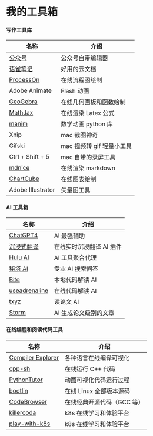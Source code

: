 # 我的工具箱

#### 写作工具库 <a href="#xie-zuo-gong-ju-ku" id="xie-zuo-gong-ju-ku"></a>

| 名称                                         | 介绍                |
| ------------------------------------------ | ----------------- |
| [公众号](https://mp.weixin.qq.com/)           | 公众号自带编辑器          |
| [语雀笔记](https://www.yuque.com/)             | 好用的云文档            |
| [ProcessOn](https://www.processon.com/)    | 在线流程图绘制           |
| Adobe Animate                              | Flash 动画          |
| [GeoGebra](https://www.geogebra.org/)      | 在线几何画板和函数绘制       |
| [MathJax](https://www.mathjax.org/)        | 在线渲染 Latex 公式     |
| [manim](https://www.manim.community/)      | 数学动画 python 库     |
| Xnip                                       | mac 截图神奇          |
| Gifski                                     | mac 视频转 gif 轻量小工具 |
| Ctrl + Shift + 5                           | mac 自带的录屏工具       |
| [mdnice](https://editor.mdnice.com/)       | 在线渲染 markdown     |
| [ChartCube](https://chartcube.alipay.com/) | 在线图表绘制            |
| Adobe Illustrator                          | 矢量图工具             |

#### AI 工具箱 <a href="#ai-gong-ju-xiang" id="ai-gong-ju-xiang"></a>

| 名称                                          | 介绍             |
| ------------------------------------------- | -------------- |
| [ChatGPT4](https://chat.openai.com/)        | AI 最强辅助        |
| [沉浸式翻译](https://immersivetranslate.com/)    | 在线实时沉浸翻译 AI 插件 |
| [Hulu AI](https://h5.cxyhub.com/)           | AI 工具聚合代理      |
| [秘塔 AI](https://metaso.cn/)                 | 专业 AI 搜索问答     |
| [Bito](https://bito.ai/)                    | 本地代码解读 AI      |
| [useadrenaline](https://useadrenaline.com/) | 在线代码解读 AI      |
| [txyz](https://www.txyz.ai/)                | 读论文 AI         |
| [Storm](https://storm.genie.stanford.edu/)  | AI 生成论文级别的文章   |

#### 在线编程和阅读代码工具 <a href="#zai-xian-bian-cheng-he-yue-du-dai-ma-gong-ju" id="zai-xian-bian-cheng-he-yue-du-dai-ma-gong-ju"></a>

| 名称                                               | 介绍              |
| ------------------------------------------------ | --------------- |
| [Compiler Explorer](https://godbolt.org/)        | 各种语言在线编译可视化     |
| [cpp-sh](https://cpp.sh/)                        | 在线运行 C++ 代码     |
| [PythonTutor](https://pythontutor.com/)          | 动图可视化代码运行过程     |
| [bootlin](https://elixir.bootlin.com/)           | 在线 Linux 全部版本源码 |
| [CodeBrowser](https://codebrowser.dev/)          | 在线经典开源代码（GCC 等） |
| [killercoda](https://killercoda.com/)            | k8s 在线学习和体验平台   |
| [play-with-k8s](https://labs.play-with-k8s.com/) | k8s 在线学习和体验平台   |

